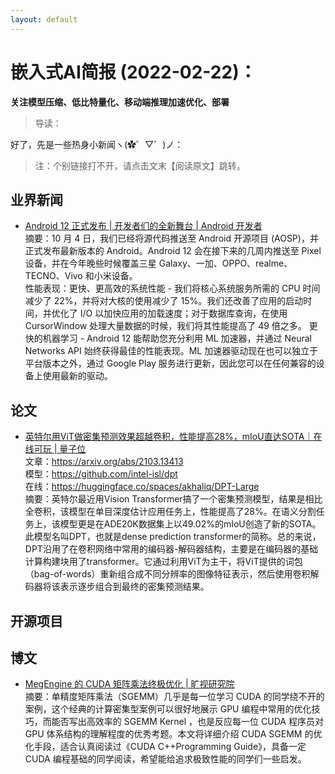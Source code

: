 ```yaml
---
layout: default
---
```


# 嵌入式AI简报 (2022-02-22)：


**关注模型压缩、低比特量化、移动端推理加速优化、部署**  


> 导读：


好了，先是一些热身小新闻ヽ(✿゜▽゜)ノ：




> 注：个别链接打不开，请点击文末【阅读原文】跳转。


## 业界新闻  

- [Android 12 正式发布 | 开发者们的全新舞台 | Android 开发者](https://mp.weixin.qq.com/s/oQr0cGxi8SbjahmUWCtPtg)  
摘要：10 月 4 日，我们已经将源代码推送至 Android 开源项目 (AOSP)，并正式发布最新版本的 Android。Android 12 会在接下来的几周内推送至 Pixel 设备，并在今年晚些时候覆盖三星 Galaxy、一加、OPPO、realme、TECNO、Vivo 和小米设备。  
性能表现：更快、更高效的系统性能 - 我们将核心系统服务所需的 CPU 时间减少了 22%，并将对大核的使用减少了 15%。我们还改善了应用的启动时间，并优化了 I/O 以加快应用的加载速度；对于数据库查询，在使用 CursorWindow 处理大量数据的时候，我们将其性能提高了 49 倍之多。
更快的机器学习 - Android 12 能帮助您充分利用 ML 加速器，并通过 Neural Networks API 始终获得最佳的性能表现。ML 加速器驱动现在也可以独立于平台版本之外，通过 Google Play 服务进行更新，因此您可以在任何兼容的设备上使用最新的驱动。  


## 论文  


- [英特尔用ViT做密集预测效果超越卷积，性能提高28%，mIoU直达SOTA｜在线可玩 | 量子位](https://mp.weixin.qq.com/s/GDFyV_QazG8z36y6BO6iQg)  
文章：https://arxiv.org/abs/2103.13413  
模型：https://github.com/intel-isl/dpt  
在线：https://huggingface.co/spaces/akhaliq/DPT-Large  
摘要：英特尔最近用Vision Transformer搞了一个密集预测模型，结果是相比全卷积，该模型在单目深度估计应用任务上，性能提高了28%。在语义分割任务上，该模型更是在ADE20K数据集上以49.02%的mIoU创造了新的SOTA。  
此模型名叫DPT，也就是dense prediction transformer的简称。总的来说，DPT沿用了在卷积网络中常用的编码器-解码器结构，主要是在编码器的基础计算构建块用了transformer。它通过利用ViT为主干，将ViT提供的词包（bag-of-words）重新组合成不同分辨率的图像特征表示，然后使用卷积解码器将该表示逐步组合到最终的密集预测结果。  



## 开源项目




## 博文



- [MegEngine 的 CUDA 矩阵乘法终极优化 | 旷视研究院](https://mp.weixin.qq.com/s/XX5q36gwfqKyPaQOkiUx8w)  
摘要：单精度矩阵乘法（SGEMM）几乎是每一位学习 CUDA 的同学绕不开的案例，这个经典的计算密集型案例可以很好地展示 GPU 编程中常用的优化技巧，而能否写出高效率的 SGEMM Kernel ，也是反应每一位 CUDA 程序员对 GPU 体系结构的理解程度的优秀考题。本文将详细介绍 CUDA SGEMM 的优化手段，适合认真阅读过《CUDA C++Programming Guide》，具备一定 CUDA 编程基础的同学阅读，希望能给追求极致性能的同学们一些启发。








